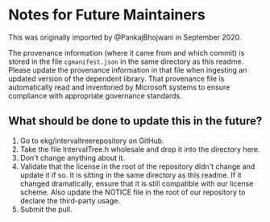 # Notes for Future Maintainers

This was originally imported by @PankajBhojwani in September 2020.

The provenance information (where it came from and which commit) is stored in the file `cgmanifest.json` in the same directory as this readme.
Please update the provenance information in that file when ingesting an updated version of the dependent library.
That provenance file is automatically read and inventoried by Microsoft systems to ensure compliance with appropriate governance standards.

## What should be done to update this in the future?

1. Go to ekg/intervaltreerepository on GitHub.
2. Take the file IntervalTree.h wholesale and drop it into the directory here.
3. Don't change anything about it.
4. Validate that the license in the root of the repository didn't change and update it if so. It is sitting in the same directory as this readme.
   If it changed dramatically, ensure that it is still compatible with our license scheme. Also update the NOTICE file in the root of our repository to declare the third-party usage.
5. Submit the pull.


